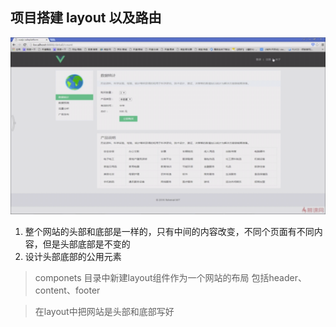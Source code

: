 ##  项目搭建 layout 以及路由

![](img/323.png)



1. 整个网站的头部和底部是一样的，只有中间的内容改变，不同个页面有不同内容，但是头部底部是不变的
2. 设计头部底部的公用元素

> componets 目录中新建layout组件作为一个网站的布局
 包括header、content、footer
 
 
> 在layout中把网站是头部和底部写好
 



